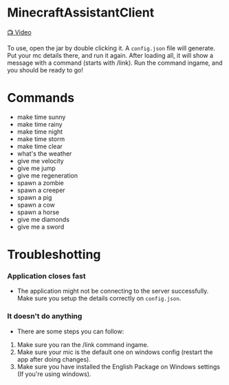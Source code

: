 # MinecraftAssistantClient

[📺 Video](https://www.youtube.com/watch?v=gncfQwVr_qI)

To use, open the jar by double clicking it. A `config.json` file will generate. Put your mc details there, and run it again. After loading all, it will show a message with a command (starts with /link). Run the command ingame, and you should be ready to go!

# Commands
- make time sunny
- make time rainy
- make time night
- make time storm
- make time clear
- what's the weather
- give me velocity
- give me jump
- give me regeneration
- spawn a zombie
- spawn a creeper
- spawn a pig
- spawn a cow
- spawn a horse
- give me diamonds
- give me a sword

# Troubleshotting

### Application closes fast
- The application might not be connecting to the server successfully. Make sure you setup the details correctly on `config.json`.

### It doesn't do anything
- There are some steps you can follow:
1. Make sure you ran the /link command ingame.
2. Make sure your mic is the default one on windows config (restart the app after doing changes).
3. Make sure you have installed the English Package on Windows settings (If you're using windows).
